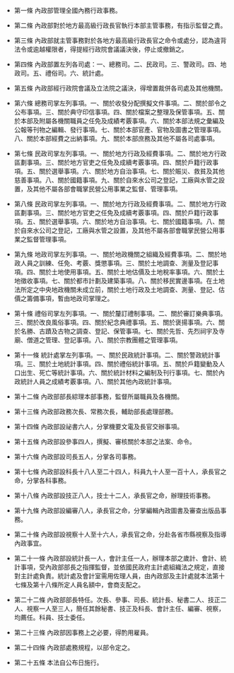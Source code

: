 * 第一條 內政部管理全國內務行政事務。

* 第二條 內政部對於地方最高級行政長官執行本部主管事務，有指示監督之責。

* 第三條 內政部就主管事務對於各地方最高級行政長官之命令或處分，認為違背法令或逾越權限者，得提經行政院會議議決後，停止或撤銷之。

* 第四條 內政部置左列各司處：一、總務司。二、民政司。三、警政司。四、地政司。五、禮俗司。六、統計處。

* 第五條 內政部經行政院會議及立法院之議決，得增置裁併各司處及其他機關。

* 第六條 總務司掌左列事項。一、關於收發分配撰擬文件事項。二、關於部令之公布事項。三、關於典守印信事項。四、關於檔案之整理及保管事項。五、關於本部及附屬各機關職員之任免及成績考覈事項。六、關於本部法規之彙編及公報等刊物之編輯、發行事項。七、關於本部官產、官物及圖書之管理事項。八、關於本部經費之出納事項。九、關於本部庶務及其他不屬各司處事項。

* 第七條 民政司掌左列事項。一、關於地方行政及經費事項。二、關於地方行政區劃事項。三、關於地方官吏之任免及成續考覈事項。四、關於戶籍行政事項。五、關於選舉事項。六、關於地方自治事項。七、關於賑災、救貧及其他慈善事項。八、關於國籍事項。九、關於自來水公司之登記，工廠與水管之設置，及其他不屬各部會職掌民營公用事業之監督、管理事項。

* 第八條 民政司掌左列事項。一、關於地方行政及經費事項。二、關於地方行政區劃事項。三、關於地方官吏之任免及成續考覈事項。四、關於戶籍行政事項。五、關於選舉事項。六、關於地方自治事項。七、關於國籍事項。八、關於自來水公司之登記，工廠與水管之設置，及其他不屬各部會職掌民營公用事業之監督管理事項。

* 第九條 地政司掌左列事項。一、關於地政機關之組織及經費事項。二、關於地政人員之訓練、任免、考覈、獎懲事項。三、關於土地調查、測量及登記事項。四、關於土地使用事項。五、關於土地估價及土地稅率事項。六、關於土地徵收事項。七、關於都市計劃及建築事項。八、關於移民實邊事項。在土地法所定之中央地政機關未成立前，關於土地行政及土地調查、測量、登記、估價之籌備事項，暫由地政司掌理之。

* 第十條 禮俗司掌左列事項。一、關於釐訂禮制事項。二、關於審訂樂典事項。三、關於改良風俗事項。四、關於紀念典禮事項。五、關於褒揚事項。六、關於名勝、古蹟及古物之調查、登記、保管事項。七、關於先哲、先烈祠宇及寺廟、僧道之管理、登記事項。八、關於宗教團體之管理事項。

* 第十一條 統計處掌左列事項。一、關於民政統計事項。二、關於警政統計事項。三、關於土地統計事項。四、關於禮俗統計事項。五、關於戶籍變動及人口出生、死亡等統計事項。六、關於統計材料之編制及刊行事項。七、關於內政統計人員之成績考覈事項。八、關於其他內政統計事項。

* 第十二條 內政部部長綜理本部事務，監督所屬職員及各機關。

* 第十三條 內政部政務次長、常務次長，輔助部長處理部務。

* 第十四條 內政部設祕書六人，分掌機要文電及長官交辦事項。

* 第十五條 內政部設參事四人，撰擬、審核關於本部之法案、命令。

* 第十六條 內政部設司長五人，分掌各司事務。

* 第十七條 內政部設科長十八人至二十四人，科員九十人至一百十人，承長官之命，分掌各科事務。

* 第十八條 內政部設技正八人，技士十二人，承長官之命，辦理技術事務。

* 第十九條 內政部設編審八人，承長官之命，分掌編輯內政圖書及審查出版品事務。

* 第二十條 內政部設視察十人至十六人，承長官之命，分赴各省市縣視察及指導內政事宜。

* 第二十一條 內政部設統計長一人，會計主任一人，辦理本部之歲計、會計、統計事項，受內政部部長之指揮監督，並依國民政府主計處組織法之規定，直接對主計處負責。統計處及會計室需用佐理人員，由內政部及主計處就本法第十七條及第十八條所定人員名額中，會商支配之。

* 第二十二條 內政部部長特任。次長、參事、司長、統計長、秘書二人、技正二人、視察一人至三人，簡任其餘秘書、技正及科長、會計主任、編審、視察，均薦任。科員、技士委任。

* 第二十三條 內政部因事務上之必要，得酌用雇員。

* 第二十四條 內政部處務規程，以部令定之。

* 第二十五條 本法自公布日施行。

